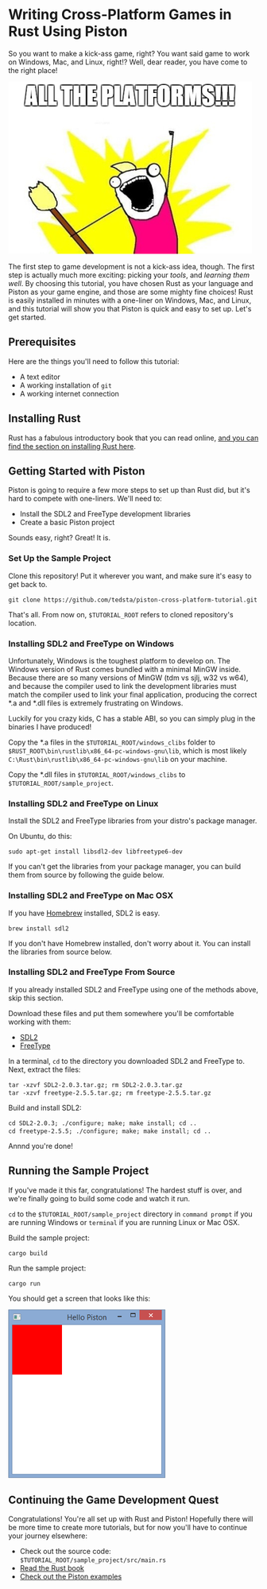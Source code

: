 # Writing Cross-Platform Games in Rust Using Piston

So you want to make a kick-ass game, right? You want said game to work on Windows, Mac, and Linux, right!? Well, dear reader, you have come to the right place!

[![All the platforms!](images/all_the_platforms.jpg)]()

The first step to game development is not a kick-ass idea, though. The first step is actually much more exciting: picking your *tools*, and *learning them well*. By choosing this tutorial, you have chosen Rust as your language and Piston as your game engine, and those are some mighty fine choices! Rust is easily installed in minutes with a one-liner on Windows, Mac, and Linux, and this tutorial will show you that Piston is quick and easy to set up. Let's get started.

## Prerequisites

Here are the things you'll need to follow this tutorial:

- A text editor
- A working installation of `git`
- A working internet connection

## Installing Rust

Rust has a fabulous introductory book that you can read online, [and you can find the section on installing Rust here](http://doc.rust-lang.org/book/installing-rust.html "Hurry and click it!").

## Getting Started with Piston

Piston is going to require a few more steps to set up than Rust did, but it's hard to compete with one-liners. We'll need to:

- Install the SDL2 and FreeType development libraries
- Create a basic Piston project

Sounds easy, right? Great! It is.

### Set Up the Sample Project

Clone this repository! Put it wherever you want, and make sure it's easy to get back to.

    git clone https://github.com/tedsta/piston-cross-platform-tutorial.git

That's all. From now on, `$TUTORIAL_ROOT` refers to cloned repository's location.

### Installing SDL2 and FreeType on Windows

Unfortunately, Windows is the toughest platform to develop on. The Windows version of Rust comes bundled with a minimal MinGW inside. Because there are so many versions of MinGW (tdm vs sjlj, w32 vs w64), and because the compiler used to link the development libraries must match the compiler used to link your final application, producing the correct \*.a and \*.dll files is extremely frustrating on Windows.

Luckily for you crazy kids, C has a stable ABI, so you can simply plug in the binaries I have produced!

Copy the \*.a files in the `$TUTORIAL_ROOT/windows_clibs` folder to `$RUST_ROOT\bin\rustlib\x86_64-pc-windows-gnu\lib`, which is most likely `C:\Rust\bin\rustlib\x86_64-pc-windows-gnu\lib` on your machine.

Copy the \*.dll files in `$TUTORIAL_ROOT/windows_clibs` to `$TUTORIAL_ROOT/sample_project`.


### Installing SDL2 and FreeType on Linux

Install the SDL2 and FreeType libraries from your distro's package manager.

On Ubuntu, do this:

    sudo apt-get install libsdl2-dev libfreetype6-dev

If you can't get the libraries from your package manager, you can build them from source by following the guide below.

### Installing SDL2 and FreeType on Mac OSX

If you have [Homebrew](http://brew.sh/ "Homebrew") installed, SDL2 is easy.

    brew install sdl2

If you don't have Homebrew installed, don't worry about it. You can install the libraries from source below.

### Installing SDL2 and FreeType From Source

If you already installed SDL2 and FreeType using one of the methods above, skip this section.

Download these files and put them somewhere you'll be comfortable working with them:

- [SDL2](https://www.libsdl.org/release/SDL2-2.0.3.tar.gz "SDL2")
- [FreeType](http://download.savannah.gnu.org/releases/freetype/freetype-2.5.5.tar.gz "FreeType")

In a terminal, `cd` to the directory you downloaded SDL2 and FreeType to. Next, extract the files:

    tar -xzvf SDL2-2.0.3.tar.gz; rm SDL2-2.0.3.tar.gz
    tar -xzvf freetype-2.5.5.tar.gz; rm freetype-2.5.5.tar.gz

Build and install SDL2:

    cd SDL2-2.0.3; ./configure; make; make install; cd ..
    cd freetype-2.5.5; ./configure; make; make install; cd ..

Annnd you're done!

## Running the Sample Project

If you've made it this far, congratulations! The hardest stuff is over, and we're finally going to build some code and watch it run.

`cd` to the `$TUTORIAL_ROOT/sample_project` directory in `command prompt` if you are running Windows or `terminal` if you are running Linux or Mac OSX.

Build the sample project:

    cargo build

Run the sample project:

    cargo run

You should get a screen that looks like this:

![FTW!](images/sample_project_screenshot.png)

## Continuing the Game Development Quest

Congratulations! You're all set up with Rust and Piston! Hopefully there will be more time to create more tutorials, but for now you'll have to continue your journey elsewhere:

- Check out the source code: `$TUTORIAL_ROOT/sample_project/src/main.rs`
- [Read the Rust book](http://doc.rust-lang.org/book/ "Go read it!")
- [Check out the Piston examples](https://github.com/PistonDevelopers/piston-examples "Go check them out!")